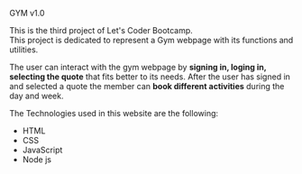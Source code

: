 GYM v1.0

This is the third project of Let's Coder Bootcamp.     
This project is dedicated to represent a Gym webpage with its functions and utilities.    
    
The user can interact with the gym webpage by **signing in, loging in, selecting the quote** that fits better to its needs. After the user has signed in and selected a quote the member can **book different activities** during the day and week.

The Technologies used in this website are the following:

- HTML
- CSS
- JavaScript
- Node js